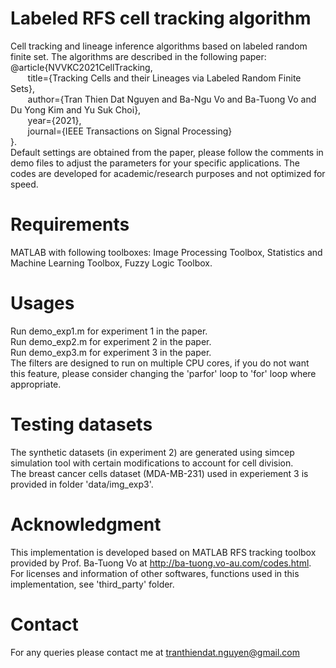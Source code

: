 # Labeled RFS cell tracking algorithm
Cell tracking and lineage inference algorithms based on labeled random finite set. The algorithms are described in the following paper:\
@article{NVVKC2021CellTracking, \
     &nbsp;&nbsp;&nbsp;&nbsp;&nbsp;&nbsp; title={Tracking Cells and their Lineages via Labeled Random Finite Sets},\
     &nbsp;&nbsp;&nbsp;&nbsp;&nbsp;&nbsp; author={Tran Thien Dat Nguyen and Ba-Ngu Vo and Ba-Tuong Vo and Du Yong Kim and Yu Suk Choi},\
     &nbsp;&nbsp;&nbsp;&nbsp;&nbsp;&nbsp; year={2021},\
     &nbsp;&nbsp;&nbsp;&nbsp;&nbsp;&nbsp; journal={IEEE Transactions on Signal Processing}\
}. \
Default settings are obtained from the paper, please follow the comments in demo files to adjust the parameters for your specific applications. The codes are developed for academic/research purposes and not optimized for speed.
# Requirements
MATLAB with following toolboxes: Image Processing Toolbox, Statistics and Machine Learning Toolbox, Fuzzy Logic Toolbox.
# Usages
Run demo_exp1.m for experiment 1 in the paper.\
Run demo_exp2.m for experiment 2 in the paper.\
Run demo_exp3.m for experiment 3 in the paper.\
The filters are designed to run on multiple CPU cores, if you do not want this feature, please consider changing the 'parfor' loop to 'for' loop where appropriate.
# Testing datasets
The synthetic datasets (in experiment 2) are generated using simcep simulation tool with certain modifications to account for cell division. \
The breast cancer cells dataset (MDA-MB-231) used in experiement 3 is provided in folder 'data/img_exp3'.
# Acknowledgment
This implementation is developed based on MATLAB RFS tracking toolbox provided by Prof. Ba-Tuong Vo at http://ba-tuong.vo-au.com/codes.html.
For licenses and information of other softwares, functions used in this implementation, see 'third_party' folder.
# Contact
For any queries please contact me at tranthiendat.nguyen@gmail.com
